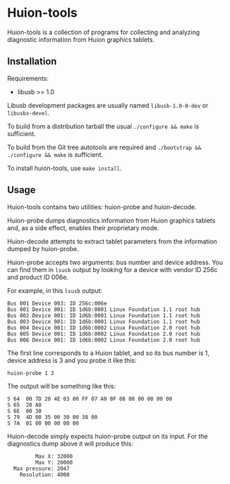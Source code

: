 Huion-tools
===========

Huion-tools is a collection of programs for collecting and analyzing
diagnostic information from Huion graphics tablets.

Installation
------------

Requirements:

* libusb >= 1.0

Libusb development packages are usually named `libusb-1.0-0-dev` or
`libusbx-devel`.

To build from a distribution tarball the usual `./configure && make`
is sufficient.

To build from the Git tree autotools are required and `./bootstrap &&
./configure && make` is sufficient.

To install huion-tools, use `make install`.

Usage
-----

Huion-tools contains two utilities: huion-probe and huion-decode.

Huion-probe dumps diagnostics information from Huion graphics tablets and, as
a side effect, enables their proprietary mode.

Huion-decode attempts to extract tablet parameters from the information dumped
by huion-probe.

Huion-probe accepts two arguments: bus number and device address. You can find
them in `lsusb` output by looking for a device with vendor ID 256c and product
ID 006e.

For example, in this `lsusb` output:

    Bus 001 Device 003: ID 256c:006e  
    Bus 001 Device 001: ID 1d6b:0001 Linux Foundation 1.1 root hub
    Bus 002 Device 001: ID 1d6b:0001 Linux Foundation 1.1 root hub
    Bus 003 Device 001: ID 1d6b:0001 Linux Foundation 1.1 root hub
    Bus 004 Device 001: ID 1d6b:0002 Linux Foundation 2.0 root hub
    Bus 005 Device 001: ID 1d6b:0002 Linux Foundation 2.0 root hub
    Bus 006 Device 001: ID 1d6b:0002 Linux Foundation 2.0 root hub

The first line corresponds to a Huion tablet, and so its bus number is 1,
device address is 3 and you probe it like this:

    huion-probe 1 3

The output will be something like this:

    S 64  00 7D 20 4E 03 00 FF 07 A0 0F 08 00 00 00 00 00
    S 65  20 A0
    S 6E  00 30
    S 79  4D 00 35 00 30 00 38 00
    S 7A  01 00 00 00 00 00

Huion-decode simply expects huion-probe output on its input. For the
diagnostics dump above it will produce this:

             Max X: 32000
             Max Y: 20000
      Max pressure: 2047
        Resolution: 4000

